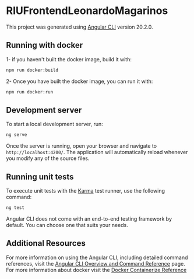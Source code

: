# RIUFrontendLeonardoMagarinos

This project was generated using [Angular CLI](https://github.com/angular/angular-cli) version 20.2.0.

## Running with docker
1- if you haven't built the docker image, build it with:

```bash
npm run docker:build
```

2- Once you have built the docker image, you can run it with: 

```bash
npm run docker:run
```

## Development server
To start a local development server, run:

```bash
ng serve
```

Once the server is running, open your browser and navigate to `http://localhost:4200/`. The application will automatically reload whenever you modify any of the source files.

## Running unit tests

To execute unit tests with the [Karma](https://karma-runner.github.io) test runner, use the following command:

```bash
ng test
```

Angular CLI does not come with an end-to-end testing framework by default. You can choose one that suits your needs.

## Additional Resources

For more information on using the Angular CLI, including detailed command references, visit the [Angular CLI Overview and Command Reference](https://angular.dev/tools/cli) page.
For more information about docker visit the [Docker Containerize Reference](https://docs.docker.com/guides/angular/containerize/)
